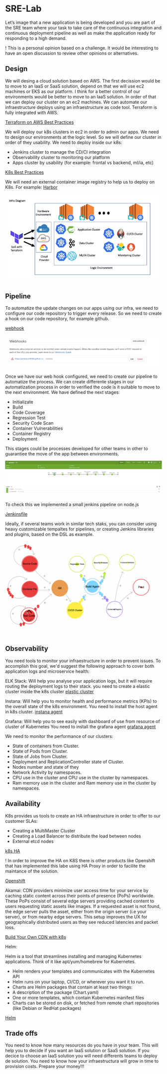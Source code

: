 # SRE-Lab

Let’s image that a new application is being developed and you are part of the SRE team where your task to take care of the continuous integration and continuous deployment pipeline as well as make the application ready for responding to a high demand.

! This is a personal opinion based on a challenge. It would be interesting to have an open discussion to review other opinions or alternatives.

## Design

We will desing a cloud solution based on AWS. The first decission would be to move to an IaaS or SaaS solution, depend on that we will use ec2 machines or EKS as our platform. I think for a better control of our environments would be better to move to an IaaS solution. In order of that we can deploy our cluster on an ec2 machines. We can automate our infraestructure deploys using an infraestructure as code tool. Terraform is fully integrated with AWS. 

[Terraform on AWS Best Practices](https://medium.com/xebia-engineering/best-practices-to-create-organize-terraform-code-for-aws-2f4162525a1a)

We will deploy our k8s clusters in ec2 in order to admin our apps. We need to design our environments at the logic level. So we will define our cluster in order of they usability. We need to deploy inside our k8s:
+ Jenkins cluster to manage the CD/CI integration
+ Observability cluster to monitoring our platform
+ Apps cluster by usability (for example: frontal vs backend, ml/ia, etc)

[K8s Best Practices](https://www.stackrox.com/post/2019/09/12-kubernetes-configuration-best-practices/)

We will need an external container image registry to help us to deploy on K8s. For example: [Harbor](https://aws.amazon.com/marketplace/pp/Bitnami-Harbor-Registry-Container-Solution/B07YWDQ9Q5)

![Infrastructure Diagram](img/Infra%20Diagram.png)


## Pipeline

To automatize the update changes on our apps using our infra, we need to configure our code repository to trigger every release. So we need to create a hook on our code repository, for example github. 

[webhook](https://nearsoft.com/blog/how-to-get-jenkins-to-execute-builds-automatically-with-github/#:~:text=The%20Github%20Integration%20plugin%20will,polling%20login%20you%20previously%20defined.)

![Webhook Configuration](img/Webhook%20Config.jpeg)

Once we have our web hook configured, we need to create our pipeline to automatize the process. We can create differente stages in our automatization process in order to verified the code is it suitable to move to the next environment. We have defined the next stages:

+ Initializate
+ Build
+ Code Coverage
+ Regression Test
+ Security Code Scan
+ Container Vulnerabilities
+ Container Registry
+ Deployment

This stages could be processes developed for other teams in other to guarantiee the move of the app between environments. 

![Jenkins Build](img/Jenkins%20Build.png)

To check this we implemented a small jenkins pipeline on node.js 

[Jenkinsfile](Setup/Jenkins/Jenkinsfile)

Ideally, if several teams work in similar tech staks, you can consider using heavy customizable tempaltes for pipelines, or creating Jenkins libraries and plugins, based on the DSL as example. 

![Pipeline Showcase](img/pipeline.gif)

## Observability

You need tools to monitor your infraestructure in order to prevent issues.
To accomplish this goal, we'd suggest the following approach to cover both application logs and microservice health:

ELK Stack:
Will help you analyse your application logs, but it will require routing the deployment logs to their stack.
you need to create a elastic cluster inside the k8s cluster
[elastic cluster](https://www.elastic.co/guide/en/cloud-on-k8s/master/k8s-deploy-elasticsearch.html)


Instana: 
Will help you to monitor health and performance metrics (KPIs) to the overall state of the k8s environment.
You need to install the host agent in k8s cluster.
[instana agent](https://www.instana.com/docs/setup_and_manage/host_agent/on/kubernetes/)

Grafana: 
Will help you to see easily with dashboard of use from resource of cluster of Kubernetes
You need to install the grafana agent 
[grafana agent](https://grafana.com/docs/grafana-cloud/quickstart/agent_k8s/)

We need to monitor the performance of our clusters: 
+ State of containers from Cluster.
+ State of Pods from Cluster.
+ State of Jobs from Cluster.
+ Deployment and ReplicationController state of Cluster.
+ Nodes number and state of they
+ Network Activity by namespaces.
+ CPU use in the cluster and CPU use in the cluster by namespaces.
+ Ram memory use in the cluster and Ram memory use in the cluster by namespaces.

## Availability

K8s provides us tools to create an HA infraestructure in order to offer to our customer SLAs:
+ Creating a MultiMaster Cluster
+ Creating a Load Balancer to distribute the load between nodes
+ External etcd nodes 

[k8s HA](https://kubernetes.io/docs/setup/production-environment/tools/kubeadm/high-availability/)

! In order to improve the HA on K8S there is other products like Openshift that has implemented this labe using HA Proxy in order to facilite the maintance of the solution.

[Openshift](https://www.redhat.com/en/topics/containers/red-hat-openshift-kubernetes)

Akamai: 
CDN providers minimize user access time for your service by caching static content across their points of presence (PoPs) worldwide. These PoPs consist of several edge servers providing cached content to users requesting static assets like images. If a requested asset is not found, the edge server pulls the asset, either from the origin server (i.e your server), or from nearby edge servers. This setup improves the UX for geographically distributed users as they see reduced latencies and packet loss.

[Build Your Own CDN with k8s](https://blog.insightdatascience.com/how-to-build-your-own-cdn-with-kubernetes-5cab00d5c258)

Helm: 

Helm is a tool that streamlines installing and managing Kubernetes applications. Think of it like apt/yum/homebrew for Kubernetes.

+ Helm renders your templates and communicates with the Kubernetes API
+ Helm runs on your laptop, CI/CD, or wherever you want it to run.
+ Charts are Helm packages that contain at least two things:
+ A description of the package (Chart.yaml)
+ One or more templates, which contain Kubernetes manifest files
+ Charts can be stored on disk, or fetched from remote chart repositories (like Debian or RedHat packages)

[Helm](https://github.com/helm/helm)


## Trade offs 

You need to know how many resources do you have in your team. This will help you to decide if you want an IaaS solution or SaaS solution. 
If you decice to choose an IaaS solution you will need differents teams to deploy de solution. 
You need to know how your infraestructura will grow in time to provision costs. 
Prepare your money!!!

